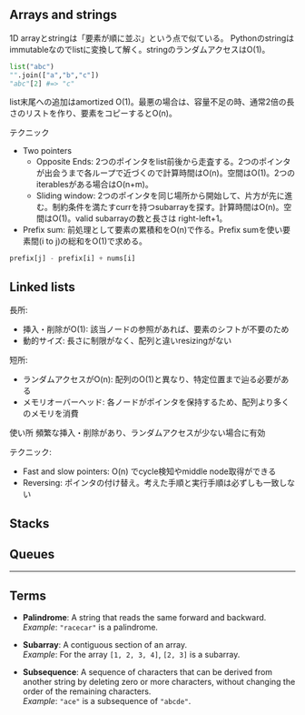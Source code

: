 ## Arrays and strings
1D arrayとstringは「要素が順に並ぶ」という点で似ている。
Pythonのstringはimmutableなのでlistに変換して解く。stringのランダムアクセスはO(1)。
```Python
list("abc")
"".join(["a","b","c"])
"abc"[2] #=> "c"
```
list末尾への追加はamortized O(1)。最悪の場合は、容量不足の時、通常2倍の長さのリストを作り、要素をコピーするとO(n)。

テクニック
- Two pointers
  - Opposite Ends: 2つのポインタをlist前後から走査する。2つのポインタが出会うまで各ループで近づくので計算時間はO(n)。空間はO(1)。2つのiterablesがある場合はO(n+m)。
  - Sliding window: 2つのポインタを同じ場所から開始して、片方が先に進む。制約条件を満たすcurrを持つsubarrayを探す。計算時間はO(n)。空間はO(1)。valid subarrayの数と長さは right-left+1。
- Prefix sum: 前処理として要素の累積和をO(n)で作る。Prefix sumを使い要素間(i to j)の総和をO(1)で求める。
```python
prefix[j] - prefix[i] + nums[i]
```

## Linked lists

長所:
- 挿入・削除がO(1): 該当ノードの参照があれば、要素のシフトが不要のため
- 動的サイズ: 長さに制限がなく、配列と違いresizingがない

短所:
- ランダムアクセスがO(n): 配列のO(1)と異なり、特定位置まで辿る必要がある
- メモリオーバーヘッド: 各ノードがポインタを保持するため、配列より多くのメモリを消費

使い所
頻繁な挿入・削除があり、ランダムアクセスが少ない場合に有効

テクニック:
- Fast and slow pointers: O(n) でcycle検知やmiddle node取得ができる
- Reversing: ポインタの付け替え。考えた手順と実行手順は必ずしも一致しない

## Stacks

## Queues

----


## Terms

- **Palindrome**: A string that reads the same forward and backward.  
  _Example_: `"racecar"` is a palindrome.

- **Subarray**: A contiguous section of an array.  
  _Example_: For the array `[1, 2, 3, 4]`, `[2, 3]` is a subarray.

- **Subsequence**: A sequence of characters that can be derived from another string by deleting zero or more characters, without changing the order of the remaining characters.  
  _Example_: `"ace"` is a subsequence of `"abcde"`.
